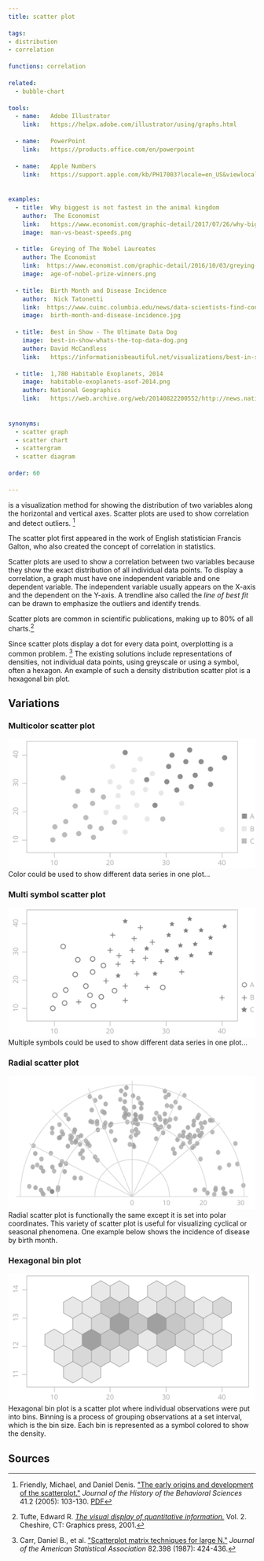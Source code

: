 ```yaml
---
title: scatter plot

tags:
- distribution
- correlation

functions: correlation

related:
  - bubble-chart

tools:
  - name:   Adobe Illustrator
    link:   https://helpx.adobe.com/illustrator/using/graphs.html

  - name:   PowerPoint
    link:   https://products.office.com/en/powerpoint
  
  - name:   Apple Numbers
    link:   https://support.apple.com/kb/PH17003?locale=en_US&viewlocale=en_US
    

examples:
  - title:  Why biggest is not fastest in the animal kingdom
    author:  The Economist
    link:   https://www.economist.com/graphic-detail/2017/07/26/why-biggest-isnt-fastest-in-the-animal-kingdom
    image:  man-vs-beast-speeds.png

  - title:  Greying of The Nobel Laureates
    author: The Economist
    link:  https://www.economist.com/graphic-detail/2016/10/03/greying-of-the-nobel-laureates
    image:  age-of-nobel-prize-winners.png

  - title:  Birth Month and Disease Incidence
    author:  Nick Tatonetti
    link:  https://www.cuimc.columbia.edu/news/data-scientists-find-connections-between-birth-month-and-health
    image:  birth-month-and-disease-incidence.jpg
    
  - title:  Best in Show - The Ultimate Data Dog
    image:  best-in-show-whats-the-top-data-dog.png
    author: David McCandless
    link:   https://informationisbeautiful.net/visualizations/best-in-show-whats-the-top-data-dog/

  - title:  1,780 Habitable Exoplanets, 2014
    image:  habitable-exoplanets-asof-2014.png
    author: National Geographics
    link:   https://web.archive.org/web/20140822200552/http://news.nationalgeographic.com:80/news/2014/04/140417-exoplanet-interactive/


synonyms:
  - scatter graph
  - scatter chart
  - scattergram
  - scatter diagram

order: 60

---
```


is a visualization method for showing the distribution of two variables along the horizontal and vertical axes. Scatter plots are used to show correlation and detect outliers. [^friendly]

<!--more-->
The scatter plot first appeared in the work of English statistician Francis Galton, who also created the concept of correlation in statistics.

Scatter plots are used to show a correlation between two variables because they show the exact distribution of all individual data points. To display a correlation, a graph must have one independent variable and one dependent variable. The independent variable usually appears on the X-axis and the dependent on the Y-axis.  A trendline also called the *line of best fit* can be drawn to emphasize the outliers and identify trends. 
 
Scatter plots are common in scientific publications, making up to 80% of all charts.[^tufte]
 
Since scatter plots display a dot for every data point, overplotting is a common problem. [^carr] The existing solutions include representations of densities, not individual data points, using greyscale or using a symbol, often a hexagon. An example of such a density distribution scatter plot is a hexagonal bin plot.

[//]: # (Todo: Add 3 types of correlation types: direction, form, and strength https://www.westga.edu/academics/research/vrc/assets/docs/scatterplots_and_correlation_notes.pdf)

## Variations

### Multicolor scatter plot
<img src="multi-color-scatterplot.svg" class="f-right-half" /> Color could be used to show different data series in one plot...

### Multi symbol scatter plot
<img src="multi-symbol-scatterplot.svg" class="f-right-half" /> Multiple symbols could be used to show different data series in one plot...

### Radial scatter plot
<img src="radial-scatterplot.svg" class="f-right-half" /> Radial scatter plot is functionally the same except it is set into polar coordinates. This variety of scatter plot is useful for visualizing cyclical or seasonal phenomena. One example below shows the incidence of disease by birth month.

### Hexagonal bin plot
<img src="hexagonal-bin-plot.svg" alt="hexagonal bin plotlot" class="f-right-half" /> Hexagonal bin plot is a scatter plot where individual observations were put into bins. Binning is a process of grouping observations at a set interval, which is the bin size. Each bin is represented as a symbol colored to show the density.


## Sources
[^friendly]: Friendly, Michael, and Daniel Denis. ["The early origins and development of the scatterplot."](https://doi.org/10.1002/jhbs.20078) *Journal of the History of the Behavioral Sciences* 41.2 (2005): 103-130. [PDF](http://datavis.ca/papers/friendly-scat.pdf)
[^tufte]: Tufte, Edward R. [*The visual display of quantitative information.*](https://www.edwardtufte.com/tufte/books_vdqi) Vol. 2. Cheshire, CT: Graphics press, 2001.
[^carr]: Carr, Daniel B., et al. ["Scatterplot matrix techniques for large N."](https://www.jstor.org/stable/2289444) *Journal of the American Statistical Association* 82.398 (1987): 424-436.

